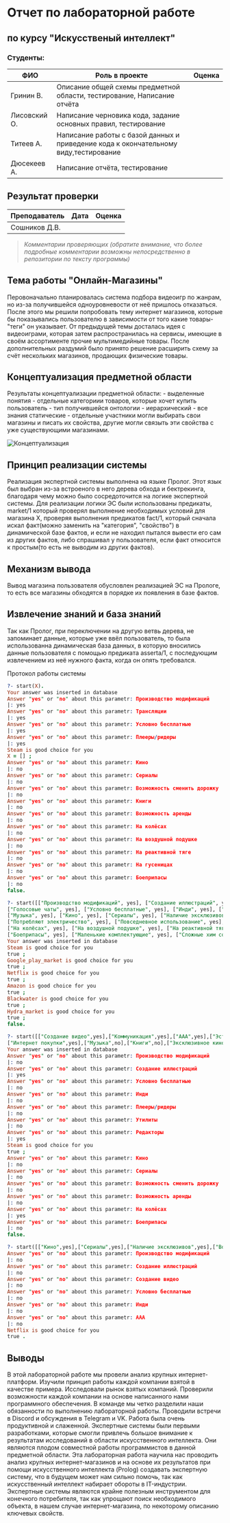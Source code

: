 # Отчет по лабораторной работе
## по курсу "Искусственый интеллект"
### Студенты:

| ФИО               | Роль в проекте                                                         		  |  Оценка       |
|-------------------|-------------------------------------------------------------------------------------|---------------|
| Гринин В.         | Описание общей схемы предметной области, тестирование, Написание отчёта		  |               |
| Лисовский О.      | Написание черновика кода, задание основных правил, тестирование        		  |               |
| Титеев А.         | Написание работы с базой данных и приведение кода к окончательному виду,тестирование|               |
| Дюсекеев А.       | Написание отчёта, тестирование                                 	     		  |               |

## Результат проверки

| Преподаватель     | Дата         |  Оценка       |
|-------------------|--------------|---------------| 
| Сошников Д.В.     |              |               |	

> *Комментарии проверяющих (обратите внимание, что более подробные комментарии возможны непосредственно в репозитории по тексту программы)*

## Тема работы "Онлайн-Магазины" 
Перовоначально планировалась система подбора видеоигр по жанрам, но из-за получившейся одноуровневости от неё пришлось отказаться.
После этого мы решили попробовать тему интернет магазинов, которые бы показывались пользователю в зависимости от того какие товары-"теги" он указывает.
От предыдущей темы досталась идея с видеоиграми, которая затем распространилась на сервисы, имеющие в своём ассортименте прочие мультимедийные товары.
После дополнительных раздумий было принято решение расширить схему за счёт нескольких магазинов, продающих физические товары.

## Концептуализация предметной области

Результаты концептуализации предметной области:
	- выделенные понятия - отдельные категориии товаров, которые хочет купить пользователь
	- тип получившейся онтологии - иерархический
	- все знания статические
	- отдельные участники могли выбирать свои магазины и писать их свойства, другие могли связыть эти свойства с уже существующими магазинами.

![Концептуализация](img/Expert_System.png)

## Принцип реализации системы

Реализация экспертной системы выполнена на языке Пролог. Этот язык был выбран из-за встроеного в него дерева обхода 
и бектрекинга, благодаря чему можно было сосредоточится на логике экспертной системы. Для реализации логики ЭС были 
использованы предикаты, market/1 который проверял выполнение необходимых условий для магазина X, проверяя выполнения
предикатов fact/1, который сначала искал факт(можно заменить на "категория", "свойство") в динамической базе фактов, 
и если не находил пытался вывести его сам из других фактов, либо спрашивал у пользователя, если факт относится к
простым(то есть не выводим из других фактов).

## Механизм вывода

Вывод магазина пользователя обусловлен реализацией ЭС на Прологе, то есть все магазины обходятся в порядке их появления 
в базе фактов.

## Извлечение знаний и база знаний 

Так как Пролог, при переключении на другую ветвь дерева, не запоминает данные, которые уже ввёл пользователь, то была 
использованна динамическая база данных, в которую вносились данные пользователя с помощью предиката asserta/1, с 
последующим извлечением из неё нужного факта, когда он опять требовался. 

Протокол работы системы

```prolog
?- start(X).
Your answer was inserted in database
Answer "yes" or "no" about this parametr: Производство модификаций
|: yes
Answer "yes" or "no" about this parametr: Трансляции
|: yes
Answer "yes" or "no" about this parametr: Условно бесплатные
|: yes
Answer "yes" or "no" about this parametr: Плееры/ридеры
|: yes
Steam is good choice for you
X = [] ;
Answer "yes" or "no" about this parametr: Кино
|: no
Answer "yes" or "no" about this parametr: Сериалы
|: no
Answer "yes" or "no" about this parametr: Возможность сменить дорожку
|: no
Answer "yes" or "no" about this parametr: Книги
|: no
Answer "yes" or "no" about this parametr: Возможность аренды
|: no
Answer "yes" or "no" about this parametr: На колёсах
|: no
Answer "yes" or "no" about this parametr: На воздушной подушке
|: no
Answer "yes" or "no" about this parametr: На реактивной тяге
|: no
Answer "yes" or "no" about this parametr: На гусеницах
|: no
Answer "yes" or "no" about this parametr: Боеприпасы
|: no
false.
```


```prolog
?- start([["Производство модификаций", yes], ["Создание иллюстраций", yes], ["Создание видео", yes], ["Трансляции", yes], ["Чаты", yes], ["Отзывы", yes], 
["Голосовые чаты", yes], ["Условно бесплатные", yes], ["Инди", yes], ["ААА", yes], ["Плееры/ридеры", yes], ["Утилиты", yes], ["Редакторы", yes], 
["Музыка", yes], ["Кино", yes], ["Сериалы", yes], ["Наличие эксклюзивов", yes], ["Возможность сменить дорожку", yes], ["Книги", yes], 
["Потребляют электричество", yes], ["Повседневное использование", yes], ["Эстетическая ценность", yes], ["Через интернет", yes], ["Доставка", yes], 
["На колёсах", yes], ["На воздушной подушке", yes], ["На реактивной тяге", yes], ["На гусеницах", yes], ["Возможность аренды", yes], ["По договору", yes], 
["Боеприпасы", yes], ["Маленькие комплектующие", yes], ["Сложные хим составляющие", yes], ["Контрабанда", yes], ["Вредоносное ПО", yes]]).
Your answer was inserted in database
Steam is good choice for you
true ;
Google_play_market is good choice for you
true ;
Netflix is good choice for you
true ;
Amazon is good choice for you
true ;
Blackwater is good choice for you
true ;
Hydra_market is good choice for you
true ;
false.
```


```prolog
?- start([["Создание видео",yes],["Коммуникация",yes],["ААА",yes],["Эстетическая ценность",yes],["Электроприборы",yes],["Аксессуары для дома",yes],
["Интернет покупки",yes],["Музыка",no],["Книги",no],["Эксклюзивное кино",yes]]).
Your answer was inserted in database
Answer "yes" or "no" about this parametr: Производство модификаций
|: no
Answer "yes" or "no" about this parametr: Создание иллюстраций
|: yes
Answer "yes" or "no" about this parametr: Условно бесплатные
|: no
Answer "yes" or "no" about this parametr: Инди
|: no
Answer "yes" or "no" about this parametr: Плееры/ридеры
|: no
Answer "yes" or "no" about this parametr: Утилиты
|: no
Answer "yes" or "no" about this parametr: Редакторы
|: yes
Steam is good choice for you
true ;
Answer "yes" or "no" about this parametr: Кино
|: no
Answer "yes" or "no" about this parametr: Сериалы
|: no
Answer "yes" or "no" about this parametr: Возможность сменить дорожку
|: no
Answer "yes" or "no" about this parametr: Возможность аренды
|: no
Answer "yes" or "no" about this parametr: На колёсах
|: yes
Answer "yes" or "no" about this parametr: Боеприпасы
|: no
false.
```


```prolog
?- start([["Кино",yes],["Сериалы",yes],["Наличие эксклюзивов",yes],["Возможность сменить дорожку",yes]]).Your answer was inserted in database
Answer "yes" or "no" about this parametr: Производство модификаций
|: no
Answer "yes" or "no" about this parametr: Создание иллюстраций
|: no
Answer "yes" or "no" about this parametr: Создание видео
|: no
Answer "yes" or "no" about this parametr: Условно бесплатные
|: no
Answer "yes" or "no" about this parametr: Инди
|: no
Answer "yes" or "no" about this parametr: ААА
|: no
Netflix is good choice for you
true .
```

## Выводы
В этой лабораторной работе мы провели анализ крупных интернет-платформ. Изучили принцип работы каждой компании взятой в качестве примера.
Исследовали рынок взятых компаний. Проверили возможности каждой компании на основе написанного нами программного обеспечения.
В команде мы четко разделили наши обязанности по выполнению лабораторной работы. Проводили встречи в Discord и обсуждения в Telegram и VK.
Работа была очень продуктивной и слаженной. Экспертные системы были первыми разработками, которые смогли привлечь большое внимание к результатам
исследований в области искусственного интеллекта. Они являются плодом совместной работы программистов в данной предметной области. Эта лабораторная работа
научила нас проводить анализ крупных интернет-магазинов и на основе их результатов при помощи искусственного интеллекта (Prolog) создавать экспертную систему,
что в будущем может нам сильно помочь, так как искусственный интеллект набирает обороты в IT-индустрии. Экспертные системы являются крайне полезным инструментом 
для конечного потребителя, так как упрощают поиск необходимого объекта, в нашем случае интернет-магазина, по некоторому описанию ключевых свойств.

